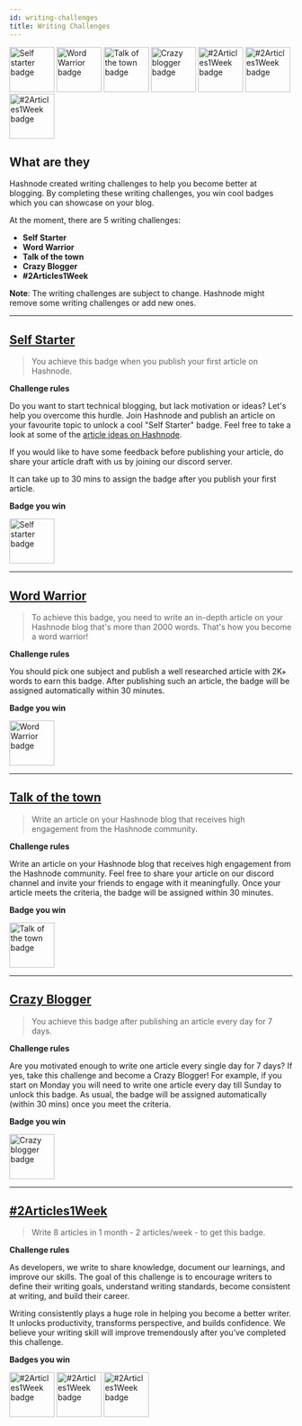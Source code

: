 ```yaml
---
id: writing-challenges
title: Writing Challenges
---
```


<img src="https://cdn.hashnode.com/res/hashnode/image/upload/v1606151214454/IYXf8TaDx.png" width="80" alt="Self starter badge" />
<img src="https://cdn.hashnode.com/res/hashnode/image/upload/v1606151270116/p2KIjUG_M.png" width="80" alt="Word Warrior badge" />
<img src="https://cdn.hashnode.com/res/hashnode/image/upload/v1606151244061/vD8oW8CYl.png" width="80" alt="Talk of the town badge" />
<img src="https://cdn.hashnode.com/res/hashnode/image/upload/v1606151180541/FTMMSsEiM.png" width="80" alt="Crazy blogger badge" />
<img src="https://cdn.hashnode.com/res/hashnode/image/upload/v1606151083918/uokJgfCtv.png" width="80" alt="#2Articles1Week badge" />
<img src="https://cdn.hashnode.com/res/hashnode/image/upload/v1606151015730/QpRTH-poK.png" width="80" alt="#2Articles1Week badge" />
<img src="https://cdn.hashnode.com/res/hashnode/image/upload/v1606151051493/17A7qK1xb.png" width="80" alt="#2Articles1Week badge" />

## What are they

Hashnode created writing challenges to help you become better at blogging. By completing these writing challenges, you win cool badges which you can showcase on your blog.

At the moment, there are 5 writing challenges:
* **Self Starter**
* **Word Warrior**
* **Talk of the town**
* **Crazy Blogger**
* **#2Articles1Week**

**Note**: The writing challenges are subject to change. Hashnode might remove some writing challenges or add new ones.

---

## [Self Starter](https://hashnode.com/challenge/self-starter)

> You achieve this badge when you publish your first article on Hashnode.

**Challenge rules**

Do you want to start technical blogging, but lack motivation or ideas? Let's help you overcome this hurdle. Join Hashnode and publish an article on your favourite topic to unlock a cool "Self Starter" badge. Feel free to take a look at some of the [article ideas on Hashnode](https://hashnode.com/rfa).

If you would like to have some feedback before publishing your article, do share your article draft with us by joining our discord server.

It can take up to 30 mins to assign the badge after you publish your first article.

**Badge you win**

<img src="https://cdn.hashnode.com/res/hashnode/image/upload/v1606151214454/IYXf8TaDx.png" width="80" alt="Self starter badge" />

---

## [Word Warrior](https://hashnode.com/challenge/word-warrior)

> To achieve this badge, you need to write an in-depth article on your Hashnode blog that's more than 2000 words. That's how you become a word warrior!

**Challenge rules**

You should pick one subject and publish a well researched article with 2K+ words to earn this badge. After publishing such an article, the badge will be assigned automatically within 30 minutes.

**Badge you win**

<img src="https://cdn.hashnode.com/res/hashnode/image/upload/v1606151270116/p2KIjUG_M.png" width="80" alt="Word Warrior badge" />

---

## [Talk of the town](https://hashnode.com/challenge/talk-of-the-town)

> Write an article on your Hashnode blog that receives high engagement from the Hashnode community.

**Challenge rules**

Write an article on your Hashnode blog that receives high engagement from the Hashnode community. Feel free to share your article on our discord channel and invite your friends to engage with it meaningfully. Once your article meets the criteria, the badge will be assigned within 30 minutes.

**Badge you win**

<img src="https://cdn.hashnode.com/res/hashnode/image/upload/v1606151244061/vD8oW8CYl.png" width="80" alt="Talk of the town badge" />

---

## [Crazy Blogger](https://hashnode.com/challenge/crazy-blogger)

> You achieve this badge after publishing an article every day for 7 days.

**Challenge rules**

Are you motivated enough to write one article every single day for 7 days? If yes, take this challenge and become a Crazy Blogger! For example, if you start on Monday you will need to write one article every day till Sunday to unlock this badge. As usual, the badge will be assigned automatically (within 30 mins) once you meet the criteria.

**Badge you win**

<img src="https://cdn.hashnode.com/res/hashnode/image/upload/v1606151180541/FTMMSsEiM.png" width="80" alt="Crazy blogger badge" />

---

## [#2Articles1Week](https://hashnode.com/challenge/2articles1week)

> Write 8 articles in 1 month - 2 articles/week - to get this badge.

**Challenge rules**

As developers, we write to share knowledge, document our learnings, and improve our skills. The goal of this challenge is to encourage writers to define their writing goals, understand writing standards, become consistent at writing, and build their career.

Writing consistently plays a huge role in helping you become a better writer. It unlocks productivity, transforms perspective, and builds confidence. We believe your writing skill will improve tremendously after you’ve completed this challenge.

**Badges you win**

<img src="https://cdn.hashnode.com/res/hashnode/image/upload/v1606151083918/uokJgfCtv.png" width="80" alt="#2Articles1Week badge" />
<img src="https://cdn.hashnode.com/res/hashnode/image/upload/v1606151015730/QpRTH-poK.png" width="80" alt="#2Articles1Week badge" />
<img src="https://cdn.hashnode.com/res/hashnode/image/upload/v1606151051493/17A7qK1xb.png" width="80" alt="#2Articles1Week badge" />
